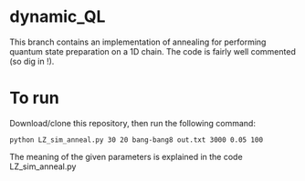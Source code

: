 # dynamic_QL

This branch contains an implementation of annealing for performing quantum state preparation on a 1D chain. The code is fairly well commented (so dig in !).

# To run #

Download/clone this repository, then run the following command:

```
python LZ_sim_anneal.py 30 20 bang-bang8 out.txt 3000 0.05 100

```
The meaning of the given parameters is explained in the code LZ_sim_anneal.py
